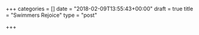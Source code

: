+++
categories = []
date = "2018-02-09T13:55:43+00:00"
draft = true
title = "Swimmers Rejoice"
type = "post"

+++


